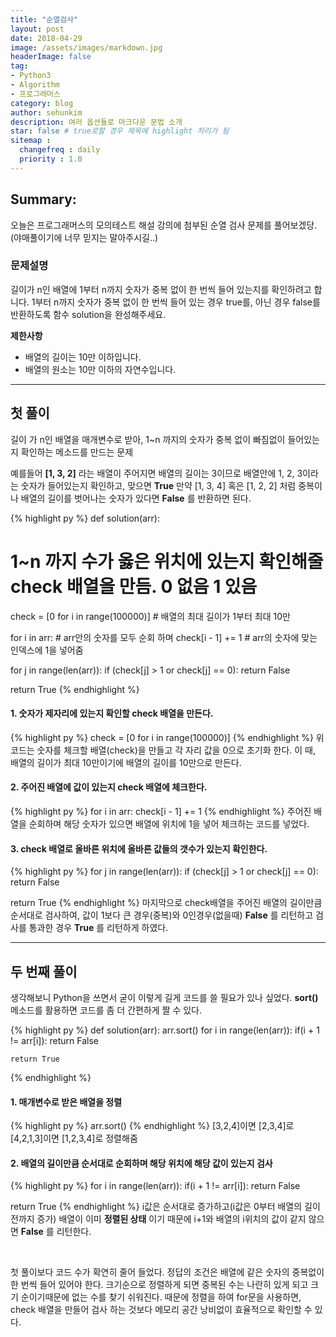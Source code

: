 ```yaml
---
title: "순열검사"
layout: post
date: 2018-04-29
image: /assets/images/markdown.jpg
headerImage: false
tag:
- Python3
- Algorithm
- 프로그래머스
category: blog
author: sehunkim
description: 여러 옵션들로 마크다운 문법 소개
star: false # true로할 경우 제목에 highlight 처리가 됨
sitemap :
  changefreq : daily
  priority : 1.0
---
```


## Summary:

오늘은 프로그래머스의 모의테스트 해설 강의에 첨부된 순열 검사 문제를 풀어보겠당.
(야매풀이기에 너무 믿지는 말아주시길..)

### 문제설명

길이가 n인 배열에 1부터 n까지 숫자가 중복 없이 한 번씩 들어 있는지를 확인하려고 합니다.
1부터 n까지 숫자가 중복 없이 한 번씩 들어 있는 경우 true를, 아닌 경우 false를 반환하도록 함수 solution을 완성해주세요.

**제한사항**
- 배열의 길이는 10만 이하입니다.
- 배열의 원소는 10만 이하의 자연수입니다.

---

## 첫 풀이


길이 가 n인 배열을 매개변수로 받아, 1~n 까지의 숫자가 중복 없이 빠짐없이 들어있는지 확인하는 메소드를 만드는 문제


예를들어 **[1, 3, 2]** 라는 배열이 주어지면 배열의 길이는 3이므로 배열안에 1, 2, 3이라는 숫자가 들어있는지 확인하고, 맞으면 **True** 만약 [1, 3, 4] 혹은 [1, 2, 2] 처럼 중복이나 배열의 길이를 벗어나는 숫자가 있다면 **False** 를 반환하면 된다.


{% highlight py %}
def solution(arr):
  # 1~n 까지 수가 옳은 위치에 있는지 확인해줄 check 배열을 만듬. 0 없음 1 있음
  check = [0 for i in range(100000)] # 배열의 최대 길이가 1부터 최대 10만

  for i in arr: # arr안의 숫자를 모두 순회 하며
    check[i - 1] += 1 # arr의 숫자에 맞는 인덱스에 1을 넣어줌

  for j in range(len(arr)):
    if (check[j] > 1 or check[j] == 0):
      return False

  return True
{% endhighlight %}


#### 1. 숫자가 제자리에 있는지 확인할 check 배열을 만든다.
{% highlight py %}
check = [0 for i in range(100000)]
{% endhighlight %}
<span>
위 코드는 숫자를 체크할 배열(check)을 만들고 각 자리 값을 0으로 초기화 한다. 이 때, 배열의 길이가 최대 10만이기에 배열의 길이를 10만으로 만든다.
</span>

#### 2. 주어진 배열에 값이 있는지 check 배열에 체크한다.
{% highlight py %}
for i in arr:
  check[i - 1] += 1
{% endhighlight %}
<span>
주어진 배열을 순회하며 해당 숫자가 있으면 배열에 위치에 1을 넣어 체크하는 코드를 넣었다.
</span>

#### 3. check 배열로 올바른 위치에 올바른 값들의 갯수가 있는지 확인한다.
{% highlight py %}
for j in range(len(arr)):
  if (check[j] > 1 or check[j] == 0):
    return False

return True
{% endhighlight %}
<span>
마지막으로 check배열을 주어진 배열의 길이만큼 순서대로 검사하여, 값이 1보다 큰 경우(중복)와 0인경우(없을때) **False** 를 리턴하고 검사를 통과한 경우 **True** 를 리턴하게 하였다.</span>

---

## 두 번째 풀이


생각해보니 Python을 쓰면서 굳이 이렇게 길게 코드를 쓸 필요가 있나 싶었다. **sort()** 메소드를 활용하면 코드를 좀 더 간편하게 짤 수 있다.


{% highlight py %}
def solution(arr):
    arr.sort()
    for i in range(len(arr)):
        if(i + 1 != arr[i]):
            return False

    return True
{% endhighlight %}


#### 1. 매개변수로 받은 배열을 정렬
{% highlight py %}
arr.sort()
{% endhighlight %}
<span>
[3,2,4]이면 [2,3,4]로 [4,2,1,3]이면 [1,2,3,4]로 정렬해줌
</span>

#### 2. 배열의 길이만큼 순서대로 순회하며 해당 위치에 해당 값이 있는지 검사
{% highlight py %}
for i in range(len(arr)):
    if(i + 1 != arr[i]):
        return False

return True
{% endhighlight %}
<span>
i값은 순서대로 증가하고(i값은 0부터 배열의 길이 전까지 증가) 배열이 이미 **정렬된 상태** 이기 때문에 i+1와 배열의 i위치의 값이 같지 않으면 **False** 를 리턴한다.
</span>


<br>


첫 풀이보다 코드 수가 확연히 줄어 들었다. 정답의 조건은 배열에 같은 숫자의 중복없이 한 번씩 들어 있어야 한다. 크기순으로 정렬하게 되면 중복된 수는 나란히 있게 되고 크기 순이기때문에 없는 수를 찾기 쉬워진다. 때문에 정렬을 하여 for문을 사용하면, check 배열을 만들어 검사 하는 것보다 메모리 공간 낭비없이 효율적으로 확인할 수 있다.
